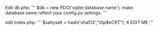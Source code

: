 Edit db.php:
'''
$db = new PDO('sqlite:database.name'); make database.name reflect your config.py settings.
'''

edit index.php: 
'''
$saltysalt = hash('sha512',"t0p$eCRT"); # EDIT ME
'''
